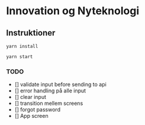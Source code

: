 # Innovation og Nyteknologi

## Instruktioner

`yarn install`

`yarn start`

### TODO

- [] validate input before sending to api
- [] error handling på alle input
- [] clear input
- [] transition mellem screens
- [] forgot password
- [] App screen
